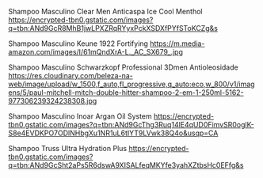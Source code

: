  Shampoo Masculino Clear Men Anticaspa Ice Cool Menthol
 https://encrypted-tbn0.gstatic.com/images?q=tbn:ANd9GcR8MhB1jwLPXZRqRYyxPckXSDXfPYfSToKCZg&s

 Shampoo Masculino Keune 1922 Fortifying
 https://m.media-amazon.com/images/I/61mQndXrA-L._AC_SX679_.jpg

Shampoo Masculino Schwarzkopf Professional 3Dmen Antioleosidade
https://res.cloudinary.com/beleza-na-web/image/upload/w_1500,f_auto,fl_progressive,q_auto:eco,w_800/v1/imagens/5/paul-mitchell-mitch-double-hitter-shampoo-2-em-1-250ml-5162-977306239324238308.jpg

Shampoo Masculino Inoar Argan Oil System
https://encrypted-tbn0.gstatic.com/images?q=tbn:ANd9GcThg3Ruq14lE4qUD0FimvSR0oglK-S8e4EVDKPO7ODlNHbgXu1NR1uL6tIYT9LVwk38Q4o&usqp=CA

Shampoo Truss Ultra Hydration Plus
https://encrypted-tbn0.gstatic.com/images?q=tbn:ANd9GcSht2aPs5R6dswA9XISALfeqMKYfe3yahXZtbsHc0EFfg&s
